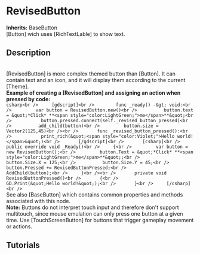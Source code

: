 # RevisedButton

**Inherits:** BaseButton
<br />		[Button] wich uses [RichTextLable] to show text.<br />	
## Description 
<br />		[RevisedButton] is more complex themed button than [Button]. It can contain text and an icon, and it will display them according to the current [Theme].<br />		**Example of creating a [RevisedButton] and assigning an action when pressed by code:**<br />		```csharp<br />		[gdscript]<br />		func _ready() -&gt; void:<br />		    var button = RevisedButton.new()<br />		    button.text = &quot;*Click* **<span style="color:LightGreen;">me</span>**&quot;<br />		    button.pressed.connect(self._revised_button_pressed)<br />		    add_child(button)<br />		    button.size = Vector2(125,45)<br /><br />		func _revised_button_pressed():<br />		    print_rich(&quot;<span style="color:Violet;">Hello world!</span>&quot;)<br />		[/gdscript]<br />		[csharp]<br />		public override void _Ready()<br />		{<br />		    var button = new RevisedButton();<br />		    button.Text = &quot;*Click* **<span style="color:LightGreen;">me</span>**&quot;;<br />		    button.Size.X = 125;<br />		    button.Size.Y = 45;<br />		    button.Pressed += RevisedButtonPressed;<br />		    AddChild(button);<br />		}<br /><br />		private void RevisedButtonPressed()<br />		{<br />		    GD.Print(&quot;Hello world!&quot;);<br />		}<br />		[/csharp]<br />		```<br />		See also [BaseButton] which contains common properties and methods associated with this node.<br />		**Note:** Buttons do not interpret touch input and therefore don&#39;t support multitouch, since mouse emulation can only press one button at a given time. Use [TouchScreenButton] for buttons that trigger gameplay movement or actions.<br />	
## Tutorials 

	